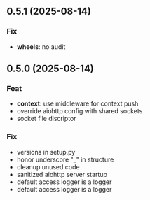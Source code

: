## 0.5.1 (2025-08-14)

### Fix

- **wheels**: no audit

## 0.5.0 (2025-08-14)

### Feat

- **context**: use middleware for context push
- override aiohttp config with shared sockets
- socket file discriptor

### Fix

- versions in setup.py
- honor underscore "_" in structure
- cleanup unused code
- sanitized aiohttp server startup
- default access logger is a logger
- default access logger is a logger

